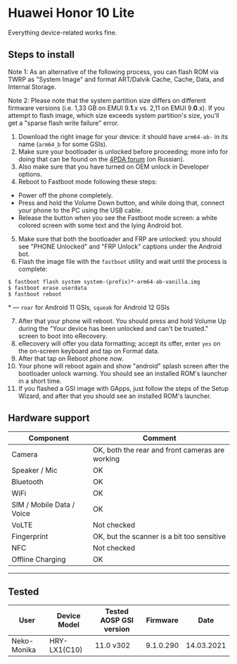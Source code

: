 # Huawei Honor 10 Lite

Everything device-related works fine.

## Steps to install
Note 1: As an alternative of the following process, you can flash ROM via TWRP as "System Image" and format ART/Dalvik Cache, Cache, Data, and Internal Storage.

Note 2: Please note that the system partition size differs on different firmware versions (i.e. 1,33 GB on EMUI 9.**1**.x vs. 2,11 on EMUI 9.**0**.x). If you attempt to flash image, which size exceeds system partition's size, you'll get a "sparse flash write failure" error.

1. Download the right image for your device: it should have `arm64-ab-` in its name (`arm64_b` for some GSIs).
2. Make sure your bootloader is unlocked before proceeding; more info for doing that can be found on the [4PDA forum](https://4pda.to/forum/index.php?s=&showtopic=935415&view=findpost&p=104608410) (on Russian).
3. Also make sure that you have turned on OEM unlock in Developer options.
4. Reboot to Fastboot mode following these steps:
* Power off the phone completely.
* Press and hold the Volume Down button, and while doing that, connect your phone to the PC using the USB cable.
* Release the button when you see the Fastboot mode screen: a white colored screen with some text and the lying Android bot.
5. Make sure that both the bootloader and FRP are unlocked: you should see "PHONE Unlocked" and "FRP Unlock" captions under the Android bot.
6. Flash the image file with the `fastboot` utility and wait until the process is complete:
```
$ fastboot flash system system-(prefix)*-arm64-ab-vanilla.img
$ fastboot erase userdata
$ fastboot reboot
```
\* — `roar` for Android 11 GSIs, `squeak` for Android 12 GSIs

7. After that your phone will reboot. You should press and hold Volume Up during the "Your device has been unlocked and can't be trusted." screen to boot into eRecovery.
8. eRecovery will offer you data formatting; accept its offer, enter `yes` on the on-screen keyboard and tap on Format data.
9. After that tap on Reboot phone now.
10. Your phone will reboot again and show "android" splash screen after the bootloader unlock warning. You should see an installed ROM's launcher in a short time.
11. If you flashed a GSI image with GApps, just follow the steps of the Setup Wizard, and after that you should see an installed ROM's launcher.

## Hardware support

| Component                 |      Comment                                              |
|---------------------------|-----------------------------------------------------------|
| Camera                    | OK, both the rear and front cameras are working           |
| Speaker / Mic             | OK                                                        |
| Bluetooth                 | OK                                                        |
| WiFi                      | OK                                                        |
| SIM / Mobile Data / Voice | OK                                                        |
| VoLTE                     | Not checked                                               |
| Fingerprint               | OK, but the scanner is a bit too sensitive                |
| NFC                       | Not checked                                               |
| Offline Charging          | OK                                                        |
---

## Tested

| User                 |      Device Model  |  Tested AOSP GSI version  |  Firmware  |  Date      |
|----------------------|--------------------|---------------------------|------------|------------|
| Neko-Monika          |      HRY-LX1(C10)  |                 11.0 v302 |  9.1.0.290 | 14.03.2021 |
